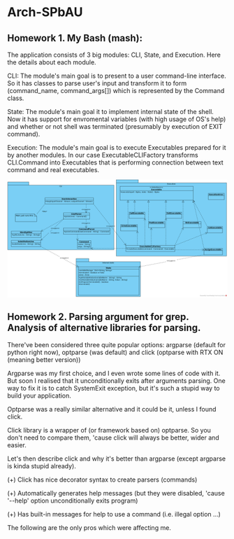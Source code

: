 # Arch-SPbAU

## Homework 1. My Bash (mash):

The application consists of 3 big modules: CLI, State, and Execution. Here the details about each module.

CLI: The module's main goal is to present to a user command-line interface. So it has classes to parse user's input and transform it to form (command_name, command_args[]) which is represented by the Command class.

State: The module's main goal it to implement internal state of the shell. Now it has support for envromental variables (with high usage of OS's help) and whether or not shell was terminated (presumably by execution of EXIT command).

Execution: The module's main goal is to execute Executables prepared for it by another modules. In our case ExecutableCLIFactory transforms CLI.Command into Executables that is performing connection between text command and real executables.

![Mash diagram](https://github.com/ivankrut856/Arch-SPbAU/blob/hw1/hw1/MashDiagram.png)

## Homework 2. Parsing argument for grep. Analysis of alternative libraries for parsing.

There've been considered three quite popular options: argparse (default for python right now), optparse (was default) and click (optparse with RTX ON (meaning better version))

Argparse was my first choice, and I even wrote some lines of code with it. But soon I realised that it unconditionally exits after arguments parsing. One way to fix it is to catch SystemExit exception, but it's such a stupid way to build your application.

Optparse was a really similar alternative and it could be it, unless I found click.

Click library is a wrapper of (or framework based on) optparse. So you don't need to compare them, 'cause click will always be better, wider and easier.

Let's then describe click and why it's better than argparse (except argparse is kinda stupid already).

(+) Click has nice decorator syntax to create parsers (commands)

(+) Automatically generates help messages (but they were disabled, 'cause '--help' option unconditionally exits program)

(+) Has built-in messages for help to use a command (i.e. illegal option ...)

The following are the only pros which were affecting me.
